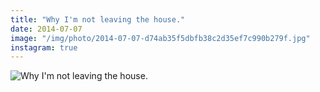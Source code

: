 ```yaml
---
title: "Why I'm not leaving the house."
date: 2014-07-07
image: "/img/photo/2014-07-07-d74ab35f5dbfb38c2d35ef7c990b279f.jpg"
instagram: true
---
```


![Why I'm not leaving the house.](/img/photo/2014-07-07-d74ab35f5dbfb38c2d35ef7c990b279f.jpg)
